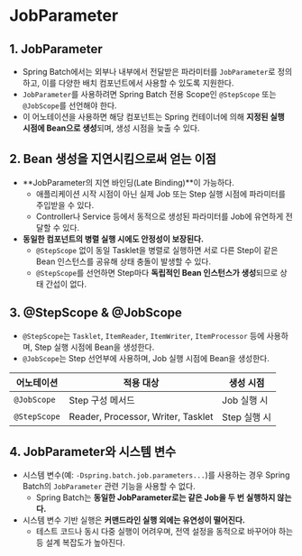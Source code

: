# JobParameter

## 1. JobParameter

- Spring Batch에서는 외부나 내부에서 전달받은 파라미터를 `JobParameter`로 정의하고, 이를 다양한 배치 컴포넌트에서 사용할 수 있도록 지원한다.
- `JobParameter`를 사용하려면 Spring Batch 전용 Scope인 `@StepScope` 또는 `@JobScope`를 선언해야 한다.
- 이 어노테이션을 사용하면 해당 컴포넌트는 Spring 컨테이너에 의해 **지정된 실행 시점에 Bean으로 생성**되며, 생성 시점을 늦출 수 있다.

## 2. Bean 생성을 지연시킴으로써 얻는 이점

- **JobParameter의 지연 바인딩(Late Binding)**이 가능하다.
  - 애플리케이션 시작 시점이 아닌 실제 Job 또는 Step 실행 시점에 파라미터를 주입받을 수 있다.
  - Controller나 Service 등에서 동적으로 생성된 파라미터를 Job에 유연하게 전달할 수 있다.
- **동일한 컴포넌트의 병렬 실행 시에도 안정성이 보장된다.**
  - `@StepScope` 없이 동일 Tasklet을 병렬로 실행하면 서로 다른 Step이 같은 Bean 인스턴스를 공유해 상태 충돌이 발생할 수 있다.
  - `@StepScope`를 선언하면 Step마다 **독립적인 Bean 인스턴스가 생성**되므로 상태 간섭이 없다.

## 3. @StepScope & @JobScope

- `@StepScope`는 `Tasklet`, `ItemReader`, `ItemWriter`, `ItemProcessor` 등에 사용하며, Step 실행 시점에 Bean을 생성한다.
- `@JobScope`는 Step 선언부에 사용하며, Job 실행 시점에 Bean을 생성한다.

| 어노테이션   | 적용 대상                          | 생성 시점    |
| ------------ | ---------------------------------- | ------------ |
| `@JobScope`  | Step 구성 메서드                   | Job 실행 시  |
| `@StepScope` | Reader, Processor, Writer, Tasklet | Step 실행 시 |

## 4. JobParameter와 시스템 변수

- 시스템 변수(예: `-Dspring.batch.job.parameters...`)를 사용하는 경우 Spring Batch의 `JobParameter` 관련 기능을 사용할 수 없다.
  - Spring Batch는 **동일한 JobParameter로는 같은 Job을 두 번 실행하지 않는다.**
- 시스템 변수 기반 실행은 **커맨드라인 실행 외에는 유연성이 떨어진다.**
  - 테스트 코드나 동시 다중 실행이 어려우며, 전역 설정을 동적으로 바꾸어야 하는 등 설계 복잡도가 높아진다.
